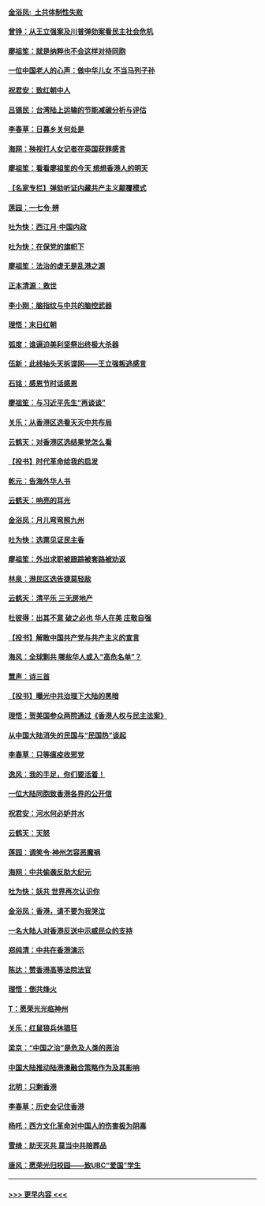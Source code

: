 #### [金浴凤:  土共体制性失败](../pages/nsc993/n11699361.md?t=12041644) 
#### [曾铮：从王立强案及川普弹劾案看民主社会危机](../pages/nsc993/n11699318.md?t=12041644) 
#### [廖祖笙：就是纳粹也不会这样对待同胞](../pages/nsc993/n11697658.md?t=12041644) 
#### [一位中国老人的心声：做中华儿女 不当马列子孙](../pages/nsc993/n11697525.md?t=12041644) 
#### [祝君安：致红朝中人](../pages/nsc993/n11697518.md?t=12041644) 
#### [吕锡民：台湾陆上运输的节能减碳分析与评估](../pages/nsc993/n11694983.md?t=12041644) 
#### [李春草：日暮乡关何处是](../pages/nsc993/n11694805.md?t=12041644) 
#### [海网：殃视打人女记者在英国获罪感言](../pages/nsc993/n11693832.md?t=12041644) 
#### [廖祖笙：看看廖祖笙的今天 想想香港人的明天](../pages/nsc993/n11693707.md?t=12041644) 
#### [【名家专栏】弹劾听证内藏共产主义颠覆模式](../pages/nsc993/n11693563.md?t=12041644) 
#### [莲园：一七令‧辨](../pages/nsc993/n11692558.md?t=12041644) 
#### [吐为快：西江月·中国内政](../pages/nsc993/n11692071.md?t=12041644) 
#### [吐为快：在保党的旗帜下](../pages/nsc993/n11691188.md?t=12041644) 
#### [廖祖笙：法治的虚无是乱港之源](../pages/nsc993/n11690605.md?t=12041644) 
#### [正本清源：救世](../pages/nsc993/n11689134.md?t=12041644) 
#### [李小刚：脑指纹与中共的脑控武器](../pages/nsc993/n11688900.md?t=12041644) 
#### [理悟：末日红朝](../pages/nsc993/n11688829.md?t=12041644) 
#### [弧度：谁逼迫美利坚祭出终极大杀器](../pages/nsc993/n11688735.md?t=12041644) 
#### [伍新：此线抽头天拆谍网——王立强叛逃感言](../pages/nsc993/n11687981.md?t=12041644) 
#### [石铭：感恩节时话感恩](../pages/nsc993/n11687568.md?t=12041644) 
#### [廖祖笙：与习近平先生“再谈谈”](../pages/nsc993/n11687005.md?t=12041644) 
#### [关乐：从香港区选看天灭中共布局](../pages/nsc993/n11686647.md?t=12041644) 
#### [云鹤天：对香港区选结果党怎么看](../pages/nsc993/n11686216.md?t=12041644) 
#### [【投书】时代革命给我的启发](../pages/nsc993/n11684287.md?t=12041644) 
#### [乾元：告海外华人书](../pages/nsc993/n11684044.md?t=12041644) 
#### [云鹤天：响亮的耳光](../pages/nsc993/n11684254.md?t=12041644) 
#### [金浴凤：月儿弯弯照九州](../pages/nsc993/n11684231.md?t=12041644) 
#### [吐为快：选票见证民主香](../pages/nsc993/n11684206.md?t=12041644) 
#### [廖祖笙：外出求职被跟踪被套路被劝返](../pages/nsc993/n11683874.md?t=12041644) 
#### [林泉：港民区选告捷莫轻敌](../pages/nsc993/n11683930.md?t=12041644) 
#### [云鹤天：清平乐 三无房地产](../pages/nsc993/n11681521.md?t=12041644) 
#### [杜彼得：出其不意 破之必也 华人在美 庄敬自强](../pages/nsc993/n11679554.md?t=12041644) 
#### [【投书】解散中国共产党与共产主义的宣言](../pages/nsc993/n11679177.md?t=12041644) 
#### [海风：全球剿共 哪些华人或入“高危名单”？](../pages/nsc993/n11678617.md?t=12041644) 
#### [慧声：诗三首](../pages/nsc993/n11678848.md?t=12041644) 
#### [【投书】曝光中共治理下大陆的黑暗](../pages/nsc993/n11678674.md?t=12041644) 
#### [理悟：贺美国参众两院通过《香港人权与民主法案》](../pages/nsc993/n11678104.md?t=12041644) 
#### [从中国大陆消失的民国与“民国热”谈起](../pages/nsc993/n11678075.md?t=12041644) 
#### [李春草：只等瘟疫收邪党](../pages/nsc993/n11677308.md?t=12041644) 
#### [逸风：我的手足，你们要活着！](../pages/nsc993/n11676352.md?t=12041644) 
#### [一位大陆同胞致香港各界的公开信](../pages/nsc993/n11675761.md?t=12041644) 
#### [祝君安：河水何必妒井水](../pages/nsc993/n11675746.md?t=12041644) 
#### [云鹤天：天怒](../pages/nsc993/n11675718.md?t=12041644) 
#### [莲园：调笑令‧神州怎容恶魔祸](../pages/nsc993/n11675648.md?t=12041644) 
#### [海网：中共偷袭反助大纪元](../pages/nsc993/n11673515.md?t=12041644) 
#### [吐为快：妖共 世界再次认识你](../pages/nsc993/n11673506.md?t=12041644) 
#### [金浴凤：香港，请不要为我哭泣](../pages/nsc993/n11673248.md?t=12041644) 
#### [一名大陆人对香港反送中示威民众的支持](../pages/nsc993/n11672615.md?t=12041644) 
#### [郑纯清：中共在香港演示](../pages/nsc993/n11670539.md?t=12041644) 
#### [陈达：赞香港高等法院法官](../pages/nsc993/n11669542.md?t=12041644) 
#### [理悟：倒共烽火](../pages/nsc993/n11668844.md?t=12041644) 
#### [T：愿荣光光临神州](../pages/nsc993/n11668421.md?t=12041644) 
#### [关乐：红鼠狼兵休猖狂](../pages/nsc993/n11668378.md?t=12041644) 
#### [梁京：“中国之治”是危及人类的恶治](../pages/nsc993/n11668328.md?t=12041644) 
#### [中国大陆推动陆港澳融合策略作为及其影响](../pages/nsc993/n11668157.md?t=12041644) 
#### [北明：只剩香港](../pages/nsc993/n11668002.md?t=12041644) 
#### [李春草：历史会记住香港](../pages/nsc993/n11667927.md?t=12041644) 
#### [杨吒：西方文化革命对中国人的伤害极为阴毒](../pages/nsc993/n11664521.md?t=12041644) 
#### [雪绮：助天灭共 莫当中共陪葬品](../pages/nsc993/n11662650.md?t=12041644) 
#### [唐风：愿荣光归校园——致UBC“爱国”学生](../pages/nsc993/n11662194.md?t=12041644) 

----
#### [ >>> 更早内容 <<< ](../indexes/nsc993-earlier.md)
